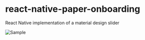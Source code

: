 # react-native-paper-onboarding
React Native implementation of a material design slider

![Sample](https://github.com/Ramotion/paper-onboarding/raw/master/preview.gif)
